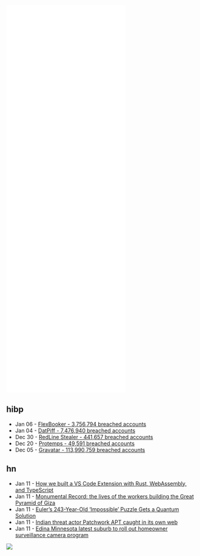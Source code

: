 ![Metrics](https://raw.githubusercontent.com/phixion/phixion/master/metrics.svg)

## hibp

<!--
for https://github.com/phixion/phixion/blob/main/.github/workflows/feeds.yml
-->
<!--START_SECTION:haveibeenpwnd-->
- Jan 06 - [FlexBooker - 3,756,794 breached accounts](https://haveibeenpwned.com/PwnedWebsites#FlexBooker)
- Jan 04 - [DatPiff - 7,476,940 breached accounts](https://haveibeenpwned.com/PwnedWebsites#DatPiff)
- Dec 30 - [RedLine Stealer - 441,657 breached accounts](https://haveibeenpwned.com/PwnedWebsites#RedLineStealer)
- Dec 20 - [Protemps - 49,591 breached accounts](https://haveibeenpwned.com/PwnedWebsites#Protemps)
- Dec 05 - [Gravatar - 113,990,759 breached accounts](https://haveibeenpwned.com/PwnedWebsites#Gravatar)
<!--END_SECTION:haveibeenpwnd-->

## hn

<!--
for https://github.com/phixion/phixion/blob/main/.github/workflows/feeds.yml
-->
<!--START_SECTION:hn-->
- Jan 11 - [How we built a VS Code Extension with Rust, WebAssembly, and TypeScript](https://www.osohq.com/post/building-vs-code-extension-with-rust-wasm-typescript)
- Jan 11 - [Monumental Record: the lives of the workers building the Great Pyramid of Giza](https://www.historytoday.com/archive/history-matters/monumental-record)
- Jan 11 - [Euler’s 243-Year-Old ‘Impossible’ Puzzle Gets a Quantum Solution](https://www.quantamagazine.org/eulers-243-year-old-impossible-puzzle-gets-a-quantum-solution-20220110/)
- Jan 11 - [Indian threat actor Patchwork APT caught in its own web](https://blog.malwarebytes.com/threat-intelligence/2022/01/patchwork-apt-caught-in-its-own-web/)
- Jan 11 - [Edina Minnesota latest suburb to roll out homeowner surveillance camera program](https://www.startribune.com/edina-latest-suburb-to-roll-out-homeowner-surveillance-camera-program/600132122/)
<!--END_SECTION:hn-->

<!--
for https://yhype.me
-->
![](https://hit.yhype.me/github/profile?user_id=13013670)
